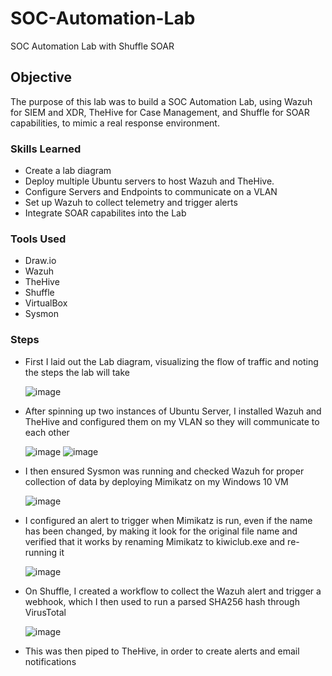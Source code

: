 # SOC-Automation-Lab
SOC Automation Lab with Shuffle SOAR

## Objective
The purpose of this lab was to build a SOC Automation Lab, using Wazuh for SIEM and XDR, TheHive for Case Management, and Shuffle for SOAR capabilities, to mimic a real response environment.
  
### Skills Learned
- Create a lab diagram 
- Deploy multiple Ubuntu servers to host Wazuh and TheHive.
- Configure Servers and Endpoints to communicate on a VLAN
- Set up Wazuh to collect telemetry and trigger alerts
- Integrate SOAR capabilites into the Lab
  


### Tools Used

- Draw.io
- Wazuh
- TheHive
- Shuffle
- VirtualBox
- Sysmon
  

### Steps

- First I laid out the Lab diagram, visualizing the flow of traffic and noting the steps the lab will take

  ![image](https://github.com/user-attachments/assets/090bde27-860c-40cd-8614-bb93e16001f1)

- After spinning up two instances of Ubuntu Server, I installed Wazuh and TheHive and configured them on my VLAN so they will communicate to each other

  ![image](https://github.com/user-attachments/assets/11abf1f7-0f6d-4a64-8193-2f25167bd976)
  ![image](https://github.com/user-attachments/assets/aeb7534d-d263-4846-bb62-1198d7ce88ee)

- I then ensured Sysmon was running and checked Wazuh for proper collection of data by deploying Mimikatz on my Windows 10 VM

  ![image](https://github.com/user-attachments/assets/d7fff846-9632-4a0f-9229-f0bb4a4dad64)

- I configured an alert to trigger when Mimikatz is run, even if the name has been changed, by making it look for the original file name and verified that it works by renaming Mimikatz to kiwiclub.exe and re-running it

  ![image](https://github.com/user-attachments/assets/869da7c7-7675-4c16-b46b-70d61c1e8150)

- On Shuffle, I created a workflow to collect the Wazuh alert and trigger a webhook, which I then used to run a parsed SHA256 hash through VirusTotal

  ![image](https://github.com/user-attachments/assets/3fd20895-ec94-4376-9728-85196032118d)

- This was then piped to TheHive, in order to create alerts and email notifications

